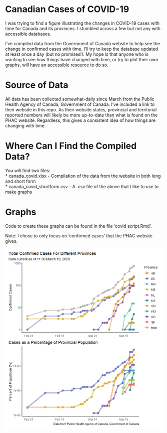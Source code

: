 Canadian Cases of COVID-19
==========================

I was trying to find a figure illustrating the changes in COVID-19 cases
with time for Canada and its provinces. I stumbled across a few but not
any with accessible databases.

I’ve compiled data from the Government of Canada website to help see the
change in confirmed cases with time. I’ll try to keep the database
updated at least once a day (but no promises!). My hope is that anyone
who is wanting to see how things have changed with time, or try to plot
their own graphs, will have an accessible resource to do so.

Source of Data
==============

All data has been collected somewhat-daily since March from the Public
Health Agency of Canada, Government of Canada. I’ve included a link to
their website in this repo. As their website states, provincial and
territorial reported numbers will likely be more up-to-date than what is
found on the PHAC website. Regardless, this gives a consistent idea of
how things are changing with time.

Where Can I Find the Compiled Data?
===================================

You will find two files:  
\* canada\_covid.xlsx - Compilation of the data from the website in both
long and short form  
\* canada\_covid\_shortform.csv - A .csv file of the above that I like
to use to make graphs

Graphs
======

Code to create these graphs can be found in the file ‘covid script.Rmd’.

Note: I chose to only focus on ‘confirmed cases’ that the PHAC website
gives.

![](README_files/figure-markdown_strict/unnamed-chunk-1-1.png)
